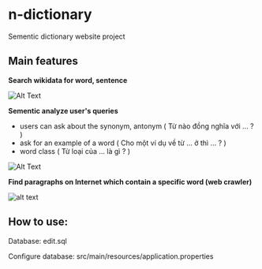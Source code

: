 # n-dictionary
Sementic dictionary website project 

## Main features

**Search wikidata for word, sentence**

![Alt Text](http://i.imgur.com/iPQwfg0.gif)

**Sementic analyze user's queries**

- users can ask about the synonym, antonym ( Từ nào đồng nghĩa với ... ? )
- ask for an example of a word ( Cho một ví dụ về từ ... ở thì ... ? )
- word class ( Từ loại của ... là gì ? )

![Alt Text](http://i.imgur.com/nMyqRBu.gif)
  
**Find paragraphs on Internet which contain a specific word (web crawler)**

![alt text](http://i.imgur.com/2TlW6pP.png)

## How to use:

Database: edit.sql

Configure database: src/main/resources/application.properties
